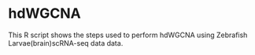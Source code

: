 # hdWGCNA
This R script shows the steps used to perform hdWGCNA using Zebrafish Larvae(brain)scRNA-seq data data. 
